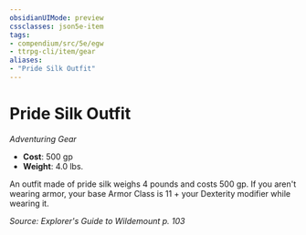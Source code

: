 ```yaml
---
obsidianUIMode: preview
cssclasses: json5e-item
tags:
- compendium/src/5e/egw
- ttrpg-cli/item/gear
aliases: 
- "Pride Silk Outfit"
---
```

# Pride Silk Outfit
*Adventuring Gear*  

- **Cost**: 500 gp
- **Weight**: 4.0 lbs.

An outfit made of pride silk weighs 4 pounds and costs 500 gp. If you aren't wearing armor, your base Armor Class is 11 + your Dexterity modifier while wearing it.

*Source: Explorer's Guide to Wildemount p. 103*